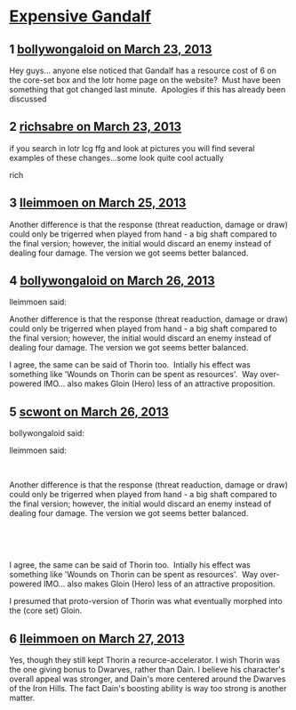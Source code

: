 # [Expensive Gandalf](https://community.fantasyflightgames.com/topic/81272-expensive-gandalf/)

## 1 [bollywongaloid on March 23, 2013](https://community.fantasyflightgames.com/topic/81272-expensive-gandalf/?do=findComment&comment=777212)

Hey guys… anyone else noticed that Gandalf has a resource cost of 6 on the core-set box and the lotr home page on the website?  Must have been something that got changed last minute.  Apologies if this has already been discussed

## 2 [richsabre on March 23, 2013](https://community.fantasyflightgames.com/topic/81272-expensive-gandalf/?do=findComment&comment=777217)

if you search in lotr lcg ffg and look at pictures you will find several examples of these changes…some look quite cool actually

rich

## 3 [lleimmoen on March 25, 2013](https://community.fantasyflightgames.com/topic/81272-expensive-gandalf/?do=findComment&comment=777866)

Another difference is that the response (threat readuction, damage or draw) could only be trigerred when played from hand - a big shaft compared to the final version; however, the initial would discard an enemy instead of dealing four damage. The version we got seems better balanced.

## 4 [bollywongaloid on March 26, 2013](https://community.fantasyflightgames.com/topic/81272-expensive-gandalf/?do=findComment&comment=778113)

lleimmoen said:

Another difference is that the response (threat readuction, damage or draw) could only be trigerred when played from hand - a big shaft compared to the final version; however, the initial would discard an enemy instead of dealing four damage. The version we got seems better balanced.



I agree, the same can be said of Thorin too.  Intially his effect was something like 'Wounds on Thorin can be spent as resources'.  Way over-powered IMO… also makes Gloin (Hero) less of an attractive proposition.

## 5 [scwont on March 26, 2013](https://community.fantasyflightgames.com/topic/81272-expensive-gandalf/?do=findComment&comment=778346)

bollywongaloid said:

lleimmoen said:

 

Another difference is that the response (threat readuction, damage or draw) could only be trigerred when played from hand - a big shaft compared to the final version; however, the initial would discard an enemy instead of dealing four damage. The version we got seems better balanced.

 

 

I agree, the same can be said of Thorin too.  Intially his effect was something like 'Wounds on Thorin can be spent as resources'.  Way over-powered IMO… also makes Gloin (Hero) less of an attractive proposition.



I presumed that proto-version of Thorin was what eventually morphed into the (core set) Gloin.

## 6 [lleimmoen on March 27, 2013](https://community.fantasyflightgames.com/topic/81272-expensive-gandalf/?do=findComment&comment=778419)

Yes, though they still kept Thorin a reource-accelerator. I wish Thorin was the one giving bonus to Dwarves, rather than Dain. I believe his character's overall appeal was stronger, and Dain's more centered around the Dwarves of the Iron Hills. The fact Dain's boosting ability is way too strong is another matter.

